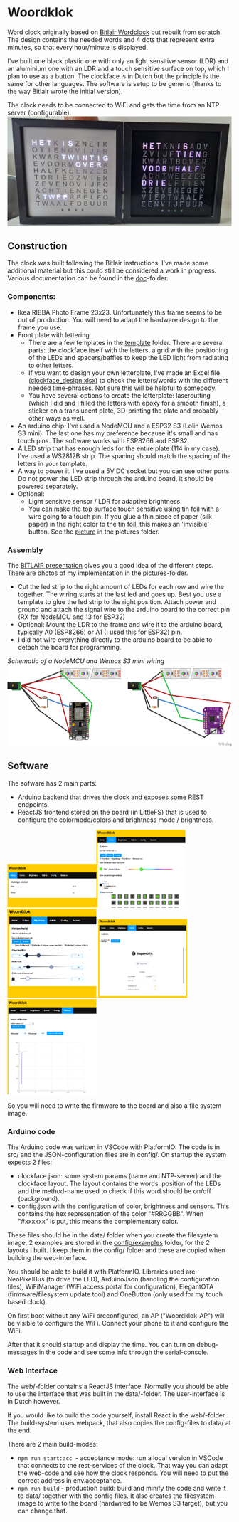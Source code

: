 # Woordklok

Word clock originally based on [Bitlair Wordclock](https://github.com/bitlair/wordclock) but rebuilt from scratch. The design contains the needed words and 4 dots that represent extra minutes, so that every hour/minute is displayed.

I've built one black plastic one with only an light sensitive sensor (LDR) and an aluminium one with an LDR and a touch sensitive surface on top, which I plan to use as a button. The clockface is in Dutch but the principle is the same for other languages. The software is setup to be generic (thanks to the way Bitlair wrote the initial version).

The clock needs to be connected to WiFi and gets the time from an NTP-server (configurable).
!['photo of working clocks'](doc/pictures/working_clock.jpg)


## Construction

The clock was built following the Bitlair instructions. I've made some additional material but this could still be considered a work in progress. Various documentation can be found in the [doc](doc/)-folder.

### Components:

* Ikea RIBBA Photo Frame 23x23. Unfortunately this frame seems to be out of production. You will need to adapt the hardware design to the frame you use.
* Front plate with lettering.
  * There are a few templates in the [template](doc/templates/) folder. There are several parts: the clockface itself with the letters, a grid with the positioning of the LEDs and spacers/baffles to keep the LED light from radiating to other letters.
  * If you want to design your own letterplate, I've made an Excel file ([clockface_design.xlsx](/doc/templates/clockface_design.xlsx)) to check the letters/words with the different needed time-phrases. Not sure this will be helpful to somebody.
  * You have several options to create the letterplate: lasercutting (which I did and I filled the letters with epoxy for a smooth finish), a sticker on a translucent plate, 3D-printing the plate and probably other ways as well.
* An arduino chip: I've used a NodeMCU and a ESP32 S3 (Lolin Wemos S3 mini). The last one has my preference because it's small and has touch pins. The software works with ESP8266 and ESP32.
* A LED strip that has enough leds for the entire plate (114 in my case). I've used a WS2812B strip. The spacing should match the spacing of the letters in your template.
* A way to power it. I've used a 5V DC socket but you can use other ports. Do not power the LED strip through the arduino board, it should be powered separately.
* Optional:
  * Light sensitive sensor / LDR for adaptive brightness.
  * You can make the top surface touch sensitive using tin foil with a wire going to a touch pin. If you glue a thin piece of paper (silk paper) in the right color to the tin foil, this makes an 'invisible' button. See the [picture](doc/pictures/touchplate.jpg) in the pictures folder.

### Assembly

The [BITLAIR presentation](doc/workshopwordclock2019-01.odp) gives you a good idea of the different steps. There are photos of my implementation in the [pictures](doc/pictures)-folder.
* Cut the led strip to the right amount of LEDs for each row and wire the together. The wiring starts at the last led and goes up. Best you use a template to glue the led strip to the right position. Attach power and ground and attach the signal wire to the arduino board to the correct pin (RX for NodeMCU and 13 for ESP32)
* Optional: Mount the LDR to the frame and wire it to the arduino board, typically A0 (ESP8266) or A1 (I used this for ESP32) pin.
* I did not wire everything directly to the arduino board to be able to detach the board for programming.

*Schematic of a NodeMCU and Wemos S3 mini wiring*
![wiring](doc/component_layout_bb.png)

## Software

The sofware has 2 main parts:
* Arduino backend that drives the clock and exposes some REST endpoints.
* ReactJS frontend stored on the board (in LittleFS) that is used to configure the colormode/colors and brightness mode / brightness.

<img src="doc/pictures/web_home.png" width="200" ><img src="doc/pictures/web_colors.png" width="200" ><img src="doc/pictures/web_brightness.png" width="200" >
<img src="doc/pictures/web_admin.png" width="200" ><img src="doc/pictures/web_sensors.png" width="200" >

So you will need to write the firmware to the board and also a file system image.

### Arduino code

The Arduino code was written in VSCode with PlatformIO. The code is in src/ and the JSON-configuration files are in config/. On startup the system expects 2 files:

* clockface.json: some system params (name and NTP-server) and the clockface layout. The layout contains the words, position of the LEDs and the method-name used to check if this word should be on/off (background).
* config.json with the configuration of color, brightness and sensors. This contains the hex representation of the color "#RRGGBB". When "#xxxxxx" is put, this means the complementary color.

These files should be in the data/ folder when you create the filesystem image. 2 examples are stored in the [config/examples](config/examples) folder, for the 2 layouts I built. I keep them in the config/ folder and these are copied when building the web-interface.

You should be able to build it with PlatformIO. Libraries used are: NeoPixelBus (to drive the LED), ArduinoJson (handling the configuration files), WiFiManager (WiFi access portal for configuration), ElegantOTA (firmware/filesystem update tool) and OneButton (only used for my touch based clock).

On first boot without any WiFi preconfigured, an AP ("Woordklok-AP") will be visible to configure the WiFi. Connect your phone to it and configure the WiFi.

After that it should startup and display the time. You can turn on debug-messages in the code and see some info through the serial-console.

### Web Interface

The web/-folder contains a ReactJS interface. Normally you should be able to use the interface that was built in the data/-folder. The user-interface is in Dutch however.

If you would like to build the code yourself, install React in the web/-folder. The build-system uses webpack, that also copies the config-files to data/ at the end.

There are 2 main build-modes:

* `npm run start:acc `- acceptance mode: run a local version in VSCode that connects to the rest-services of the clock. That way you can adapt the web-code and see how the clock responds. You will need to put the correct address in env.acceptance.
* `npm run build` - production build: build and minify the code and write it to data/ together with the config files. It also creates the filesystem image to write to the board (hardwired to be Wemos S3 target), but you can change that.
